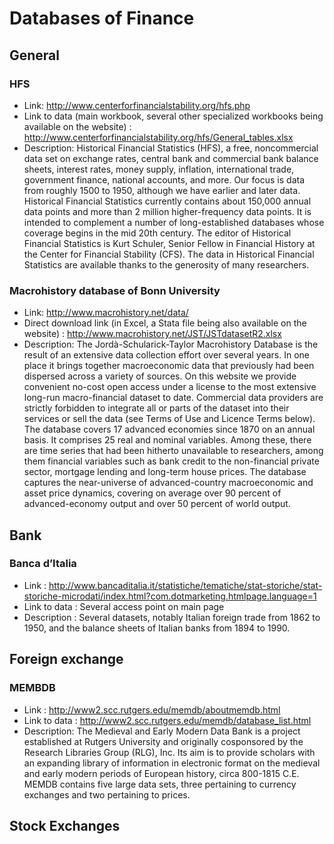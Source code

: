 # Databases of Finance

## General

### HFS
- Link: http://www.centerforfinancialstability.org/hfs.php
- Link to data (main workbook, several other specialized workbooks being available on the website) :
http://www.centerforfinancialstability.org/hfs/General_tables.xlsx
- Description: Historical Financial Statistics (HFS), a free, noncommercial data set on exchange rates, central bank and commercial bank balance sheets, interest rates, money supply, inflation, international trade, government finance, national accounts, and more. Our focus is data from roughly 1500 to 1950, although we have earlier and later data. Historical Financial Statistics currently contains about 150,000 annual data points and more than 2 million higher-frequency data points. It is intended to complement a number of long-established databases whose coverage begins in the mid 20th century. The editor of Historical Financial Statistics is Kurt Schuler, Senior Fellow in Financial History at the Center for Financial Stability (CFS). The data in Historical Financial Statistics are available thanks to the generosity of many researchers.

### Macrohistory database of Bonn University
- Link: http://www.macrohistory.net/data/
- Direct download link (in Excel, a Stata file being also available on the website) : http://www.macrohistory.net/JST/JSTdatasetR2.xlsx
- Description: The Jordà-Schularick-Taylor Macrohistory Database is the result of an extensive data collection effort over several years. In one place it brings together macroeconomic data that previously had been dispersed across a variety of sources. On this website we provide convenient no-cost open access under a license to the most extensive long-run macro-financial dataset to date. Commercial data providers are strictly forbidden to integrate all or parts of the dataset into their services or sell the data (see Terms of Use and Licence Terms below). The database covers 17 advanced economies since 1870 on an annual basis. It comprises 25 real and nominal variables. Among these, there are time series that had been hitherto unavailable to researchers, among them financial variables such as bank credit to the non-financial private sector, mortgage lending and long-term house prices. The database captures the near-universe of advanced-country macroeconomic and asset price dynamics, covering on average over 90 percent of advanced-economy output and over 50 percent of world output.

## Bank

### Banca d’Italia
- Link : http://www.bancaditalia.it/statistiche/tematiche/stat-storiche/stat-storiche-microdati/index.html?com.dotmarketing.htmlpage.language=1
- Link to data : Several access point on main page
- Description : Several datasets, notably Italian foreign trade from 1862 to 1950, and the balance sheets of Italian banks from 1894 to 1990.

## Foreign exchange

### MEMBDB
- Link : http://www2.scc.rutgers.edu/memdb/aboutmemdb.html
- Link to data : http://www2.scc.rutgers.edu/memdb/database_list.html
- Description: The Medieval and Early Modern Data Bank is a project established at Rutgers University and originally cosponsored by the Research Libraries Group (RLG), Inc. Its aim is to provide scholars with an expanding library of information in electronic format on the medieval and early modern periods of European history, circa 800-1815 C.E.
MEMDB contains five large data sets, three pertaining to currency exchanges and two pertaining to prices.


## Stock Exchanges